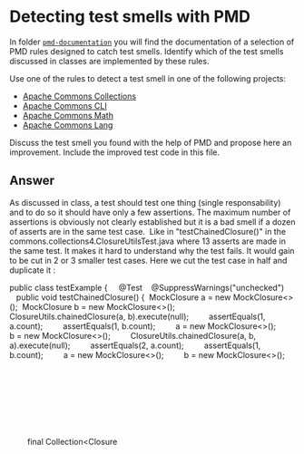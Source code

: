 # Detecting test smells with PMD

In folder [`pmd-documentation`](../pmd-documentation) you will find the documentation of a selection of PMD rules designed to catch test smells.
Identify which of the test smells discussed in classes are implemented by these rules.

Use one of the rules to detect a test smell in one of the following projects:

- [Apache Commons Collections](https://github.com/apache/commons-collections)
- [Apache Commons CLI](https://github.com/apache/commons-cli)
- [Apache Commons Math](https://github.com/apache/commons-math)
- [Apache Commons Lang](https://github.com/apache/commons-lang)

Discuss the test smell you found with the help of PMD and propose here an improvement.
Include the improved test code in this file.

## Answer

As discussed in class, a test should test one thing (single responsability) and to do so it should have only a few assertions. The maximum number of assertions is obviously not clearly established but it is a bad smell if a dozen of asserts are in the same test case.  Like in "testChainedClosure()" in the commons.collections4.ClosureUtilsTest.java where 13 asserts are made in the same test. It makes it hard to understand why the test fails. It would gain to be cut in 2 or 3 smaller test cases. Here we cut the test case in half and duplicate it :

public class testExample { 
       @Test    
    @SuppressWarnings("unchecked")
       public void testChainedClosure() { 
        MockClosure<Object> a = new MockClosure<>(); 
        MockClosure<Object> b = new MockClosure<>();
        ClosureUtils.chainedClosure(a, b).execute(null);
        assertEquals(1, a.count);
        assertEquals(1, b.count);
        a = new MockClosure<>();
        b = new MockClosure<>();
        ClosureUtils.<Object>chainedClosure(a, b, a).execute(null);
        assertEquals(2, a.count);
        assertEquals(1, b.count);
        a = new MockClosure<>();
        b = new MockClosure<>();
        final Collection<Closure<Object>> coll = new ArrayList<>();
        coll.add(b);
        coll.add(a);
        coll.add(b);
        ClosureUtils.<Object>chainedClosure(coll).execute(null);
        assertEquals(1, a.count);
        assertEquals(2, b.count);
    }    
    @Test
    @SuppressWarnings("unchecked")
    public void testChainedClosure2() {
    MockClosure<Object> a = new MockClosure<>();
        MockClosure<Object> b = new MockClosure<>();
        ClosureUtils.chainedClosure(a, b).execute(null);
        a = new MockClosure<>();
        b = new MockClosure<>();
        ClosureUtils.<Object>chainedClosure(a, b, a).execute(null);
        a = new MockClosure<>();
        b = new MockClosure<>();
        final Collection<Closure<Object>> coll = new ArrayList<>();
        coll.add(b);
        coll.add(a);
        coll.add(b);
        ClosureUtils.<Object>chainedClosure(coll).execute(null);
        assertSame(NOPClosure.INSTANCE, ClosureUtils.<Object>chainedClosure());
        assertSame(NOPClosure.INSTANCE, ClosureUtils.<Object>chainedClosure(Collections.<Closure<Object>>emptyList()));
        assertAll(
            () -> assertThrows(NullPointerException.class,
            () -> ClosureUtils.chainedClosure(null, null)),
            () -> assertThrows(NullPointerException.class,
            () -> ClosureUtils.<Object>chainedClosure((Closure[]) null)),                () -> assertThrows(NullPointerException.class,
            () -> ClosureUtils.<Object>chainedClosure((Collection<Closure<Object>>) null)),
            () -> assertThrows(NullPointerException.class,
            () -> ClosureUtils.<Object>chainedClosure(null, null)),
            () -> {
                final Collection<Closure<Object>> finalColl = new ArrayList<>();
                finalColl.add(null);
                finalColl.add(null);
                assertThrows(NullPointerException.class, () -> ClosureUtils.chainedClosure(finalColl));
                                });
                    }}